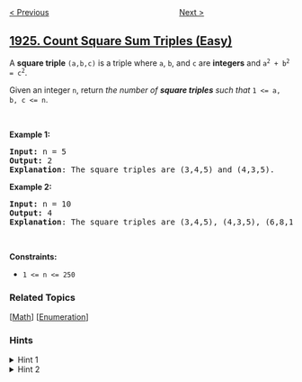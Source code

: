 <!--|This file generated by command(leetcode description); DO NOT EDIT.    |-->
<!--+----------------------------------------------------------------------+-->
<!--|@author    openset <openset.wang@gmail.com>                           |-->
<!--|@link      https://github.com/openset                                 |-->
<!--|@home      https://github.com/openset/leetcode                        |-->
<!--+----------------------------------------------------------------------+-->

[< Previous](../erect-the-fence-ii "Erect the Fence II")
　　　　　　　　　　　　　　　　
[Next >](../nearest-exit-from-entrance-in-maze "Nearest Exit from Entrance in Maze")

## [1925. Count Square Sum Triples (Easy)](https://leetcode.com/problems/count-square-sum-triples "统计平方和三元组的数目")

<p>A <strong>square triple</strong> <code>(a,b,c)</code> is a triple where <code>a</code>, <code>b</code>, and <code>c</code> are <strong>integers</strong> and <code>a<sup>2</sup> + b<sup>2</sup> = c<sup>2</sup></code>.</p>

<p>Given an integer <code>n</code>, return <em>the number of <strong>square triples</strong> such that </em><code>1 &lt;= a, b, c &lt;= n</code>.</p>

<p>&nbsp;</p>
<p><strong>Example 1:</strong></p>

<pre>
<strong>Input:</strong> n = 5
<strong>Output:</strong> 2
<strong>Explanation</strong>: The square triples are (3,4,5) and (4,3,5).
</pre>

<p><strong>Example 2:</strong></p>

<pre>
<strong>Input:</strong> n = 10
<strong>Output:</strong> 4
<strong>Explanation</strong>: The square triples are (3,4,5), (4,3,5), (6,8,10), and (8,6,10).
</pre>

<p>&nbsp;</p>
<p><strong>Constraints:</strong></p>

<ul>
	<li><code>1 &lt;= n &lt;= 250</code></li>
</ul>

### Related Topics
  [[Math](../../tag/math/README.md)]
  [[Enumeration](../../tag/enumeration/README.md)]

### Hints
<details>
<summary>Hint 1</summary>
Iterate over all possible pairs (a,b) and check that the square root of a * a + b * b is an integers less than or equal n
</details>

<details>
<summary>Hint 2</summary>
You can check that the square root of an integer is an integer using binary seach or a builtin function like sqrt
</details>
